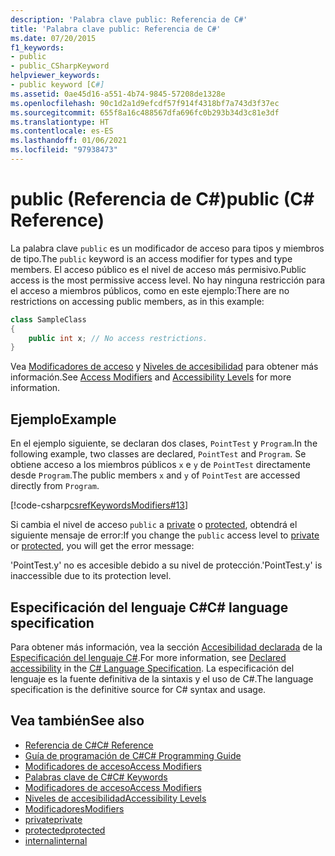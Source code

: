 ```yaml
---
description: 'Palabra clave public: Referencia de C#'
title: 'Palabra clave public: Referencia de C#'
ms.date: 07/20/2015
f1_keywords:
- public
- public_CSharpKeyword
helpviewer_keywords:
- public keyword [C#]
ms.assetid: 0ae45d16-a551-4b74-9845-57208de1328e
ms.openlocfilehash: 90c1d2a1d9efcdf57f914f4318bf7a743d3f37ec
ms.sourcegitcommit: 655f8a16c488567dfa696fc0b293b34d3c81e3df
ms.translationtype: HT
ms.contentlocale: es-ES
ms.lasthandoff: 01/06/2021
ms.locfileid: "97938473"
---
```

# <a name="public-c-reference"></a><span data-ttu-id="973c5-103">public (Referencia de C#)</span><span class="sxs-lookup"><span data-stu-id="973c5-103">public (C# Reference)</span></span>

<span data-ttu-id="973c5-104">La palabra clave `public` es un modificador de acceso para tipos y miembros de tipo.</span><span class="sxs-lookup"><span data-stu-id="973c5-104">The `public` keyword is an access modifier for types and type members.</span></span> <span data-ttu-id="973c5-105">El acceso público es el nivel de acceso más permisivo.</span><span class="sxs-lookup"><span data-stu-id="973c5-105">Public access is the most permissive access level.</span></span> <span data-ttu-id="973c5-106">No hay ninguna restricción para el acceso a miembros públicos, como en este ejemplo:</span><span class="sxs-lookup"><span data-stu-id="973c5-106">There are no restrictions on accessing public members, as in this example:</span></span>

```csharp
class SampleClass
{
    public int x; // No access restrictions.
}
```

<span data-ttu-id="973c5-107">Vea [Modificadores de acceso](../../programming-guide/classes-and-structs/access-modifiers.md) y [Niveles de accesibilidad](accessibility-levels.md) para obtener más información.</span><span class="sxs-lookup"><span data-stu-id="973c5-107">See [Access Modifiers](../../programming-guide/classes-and-structs/access-modifiers.md) and [Accessibility Levels](accessibility-levels.md) for more information.</span></span>

## <a name="example"></a><span data-ttu-id="973c5-108">Ejemplo</span><span class="sxs-lookup"><span data-stu-id="973c5-108">Example</span></span>

<span data-ttu-id="973c5-109">En el ejemplo siguiente, se declaran dos clases, `PointTest` y `Program`.</span><span class="sxs-lookup"><span data-stu-id="973c5-109">In the following example, two classes are declared, `PointTest` and `Program`.</span></span> <span data-ttu-id="973c5-110">Se obtiene acceso a los miembros públicos `x` e `y` de `PointTest` directamente desde `Program`.</span><span class="sxs-lookup"><span data-stu-id="973c5-110">The public members `x` and `y` of `PointTest` are accessed directly from `Program`.</span></span>

[!code-csharp[csrefKeywordsModifiers#13](~/samples/snippets/csharp/VS_Snippets_VBCSharp/csrefKeywordsModifiers/CS/csrefKeywordsModifiers.cs#13)]

<span data-ttu-id="973c5-111">Si cambia el nivel de acceso `public` a [private](private.md) o [protected](protected.md), obtendrá el siguiente mensaje de error:</span><span class="sxs-lookup"><span data-stu-id="973c5-111">If you change the `public` access level to [private](private.md) or [protected](protected.md), you will get the error message:</span></span>

<span data-ttu-id="973c5-112">'PointTest.y' no es accesible debido a su nivel de protección.</span><span class="sxs-lookup"><span data-stu-id="973c5-112">'PointTest.y' is inaccessible due to its protection level.</span></span>

## <a name="c-language-specification"></a><span data-ttu-id="973c5-113">Especificación del lenguaje C#</span><span class="sxs-lookup"><span data-stu-id="973c5-113">C# language specification</span></span>  

<span data-ttu-id="973c5-114">Para obtener más información, vea la sección [Accesibilidad declarada](~/_csharplang/spec/basic-concepts.md#declared-accessibility) de la [Especificación del lenguaje C#](/dotnet/csharp/language-reference/language-specification/introduction).</span><span class="sxs-lookup"><span data-stu-id="973c5-114">For more information, see [Declared accessibility](~/_csharplang/spec/basic-concepts.md#declared-accessibility) in the [C# Language Specification](/dotnet/csharp/language-reference/language-specification/introduction).</span></span> <span data-ttu-id="973c5-115">La especificación del lenguaje es la fuente definitiva de la sintaxis y el uso de C#.</span><span class="sxs-lookup"><span data-stu-id="973c5-115">The language specification is the definitive source for C# syntax and usage.</span></span>

## <a name="see-also"></a><span data-ttu-id="973c5-116">Vea también</span><span class="sxs-lookup"><span data-stu-id="973c5-116">See also</span></span>

- [<span data-ttu-id="973c5-117">Referencia de C#</span><span class="sxs-lookup"><span data-stu-id="973c5-117">C# Reference</span></span>](../index.md)
- [<span data-ttu-id="973c5-118">Guía de programación de C#</span><span class="sxs-lookup"><span data-stu-id="973c5-118">C# Programming Guide</span></span>](../../programming-guide/index.md)
- [<span data-ttu-id="973c5-119">Modificadores de acceso</span><span class="sxs-lookup"><span data-stu-id="973c5-119">Access Modifiers</span></span>](../../programming-guide/classes-and-structs/access-modifiers.md)
- [<span data-ttu-id="973c5-120">Palabras clave de C#</span><span class="sxs-lookup"><span data-stu-id="973c5-120">C# Keywords</span></span>](index.md)
- [<span data-ttu-id="973c5-121">Modificadores de acceso</span><span class="sxs-lookup"><span data-stu-id="973c5-121">Access Modifiers</span></span>](access-modifiers.md)
- [<span data-ttu-id="973c5-122">Niveles de accesibilidad</span><span class="sxs-lookup"><span data-stu-id="973c5-122">Accessibility Levels</span></span>](accessibility-levels.md)
- [<span data-ttu-id="973c5-123">Modificadores</span><span class="sxs-lookup"><span data-stu-id="973c5-123">Modifiers</span></span>](index.md)
- [<span data-ttu-id="973c5-124">private</span><span class="sxs-lookup"><span data-stu-id="973c5-124">private</span></span>](private.md)
- [<span data-ttu-id="973c5-125">protected</span><span class="sxs-lookup"><span data-stu-id="973c5-125">protected</span></span>](protected.md)
- [<span data-ttu-id="973c5-126">internal</span><span class="sxs-lookup"><span data-stu-id="973c5-126">internal</span></span>](internal.md)
